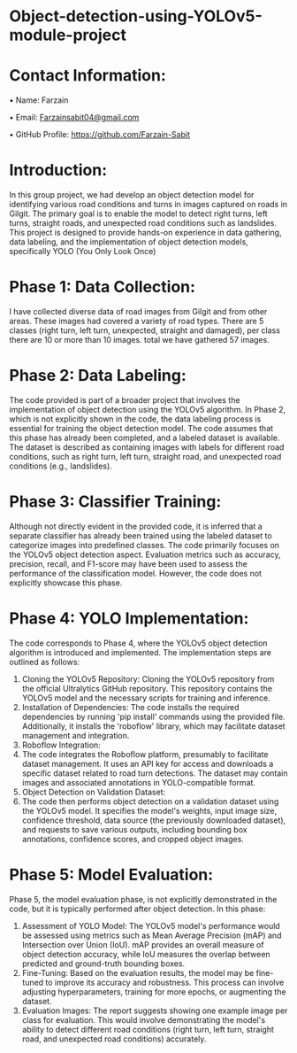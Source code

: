 # Object-detection-using-YOLOv5-module-project


# Contact Information:
•	Name: Farzain

•	Email: Farzainsabit04@gmail.com

•	GitHub Profile:  https://github.com/Farzain-Sabit


# Introduction:
 In this group project, we had develop an object detection model for identifying various road conditions and turns in images captured on roads in Gilgit. The primary goal is to enable the model to detect right turns, left turns, straight roads, and unexpected road conditions such as landslides. This project is designed to provide hands-on experience in data gathering, data labeling, and the implementation of object detection models, specifically YOLO (You Only Look Once)

# Phase 1: Data Collection:
I have collected diverse data of road images from Gilgit and from other areas. These images had covered a variety of road types. There are 5 classes (right turn, left turn, unexpected, straight and damaged), per class there are 10 or more than 10 images. total we have gathered 57 images.

# Phase 2: Data Labeling:
The code provided is part of a broader project that involves the implementation of object detection using the YOLOv5 algorithm. In Phase 2, which is not explicitly shown in the code, the data labeling process is essential for training the object detection model. The code assumes that this phase has already been completed, and a labeled dataset is available. The dataset is described as containing images with labels for different road conditions, such as right turn, left turn, straight road, and unexpected road conditions (e.g., landslides).

# Phase 3: Classifier Training:
Although not directly evident in the provided code, it is inferred that a separate classifier has already been trained using the labeled dataset to categorize images into predefined classes. The code primarily focuses on the YOLOv5 object detection aspect. Evaluation metrics such as accuracy, precision, recall, and F1-score may have been used to assess the performance of the classification model. However, the code does not explicitly showcase this phase.
# Phase 4: YOLO Implementation:
 The code corresponds to Phase 4, where the YOLOv5 object detection algorithm is introduced and implemented. The implementation steps are outlined as follows:
1.	Cloning the YOLOv5 Repository: Cloning the YOLOv5 repository from the official Ultralytics GitHub repository. This repository contains the YOLOv5 model and the necessary scripts for training and inference.
2.	Installation of Dependencies: The code installs the required dependencies by running 'pip install' commands using the provided file. Additionally, it installs the 'roboflow' library, which may facilitate dataset management and integration.
3.	Roboflow Integration:
4.	The code integrates the Roboflow platform, presumably to facilitate dataset management. It uses an API key for access and downloads a specific dataset related to road turn detections. The dataset may contain images and associated annotations in YOLO-compatible format.
5.	Object Detection on Validation Dataset:
6.	The code then performs object detection on a validation dataset using the YOLOv5 model. It specifies the model's weights, input image size, confidence threshold, data source (the previously downloaded dataset), and requests to save various outputs, including bounding box annotations, confidence scores, and cropped object images.
# Phase 5: Model Evaluation:
Phase 5, the model evaluation phase, is not explicitly demonstrated in the code, but it is typically performed after object detection. In this phase:
1.	Assessment of YOLO Model:
The YOLOv5 model's performance would be assessed using metrics such as Mean Average Precision (mAP) and Intersection over Union (IoU). mAP provides an overall measure of object detection accuracy, while IoU measures the overlap between predicted and ground-truth bounding boxes.
2.	Fine-Tuning:
Based on the evaluation results, the model may be fine-tuned to improve its accuracy and robustness. This process can involve adjusting hyperparameters, training for more epochs, or augmenting the dataset.
3.	Evaluation Images: 
The report suggests showing one example image per class for evaluation. This would involve demonstrating the model's ability to detect different road conditions (right turn, left turn, straight road, and unexpected road conditions) accurately.

